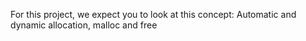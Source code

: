 For this project, we expect you to look at this concept:
Automatic and dynamic allocation, malloc and free
